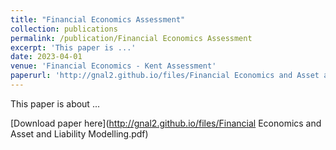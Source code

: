 ```yaml
---
title: "Financial Economics Assessment"
collection: publications
permalink: /publication/Financial Economics Assessment
excerpt: 'This paper is ...'
date: 2023-04-01
venue: 'Financial Economics - Kent Assessment'
paperurl: 'http://gnal2.github.io/files/Financial Economics and Asset and Liability Modelling.pdf'
---
```

This paper is about ...

[Download paper here](http://gnal2.github.io/files/Financial Economics and Asset and Liability Modelling.pdf)
